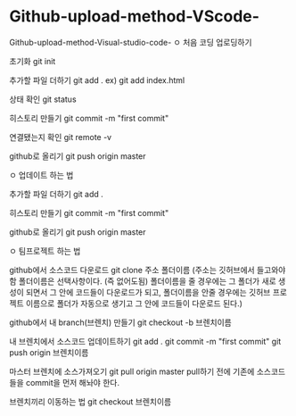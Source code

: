 # Github-upload-method-VScode-
Github-upload-method-Visual-studio-code-
ㅇ 처음 코딩 업로딩하기

초기화 git init

추가할 파일 더하기 git add . ex) git add index.html

상태 확인 git status

히스토리 만들기 git commit -m "first commit"

연결됐는지 확인 git remote -v

github로 올리기 git push origin master

ㅇ 업데이트 하는 법

추가할 파일 더하기 git add .

히스토리 만들기 git commit -m "first commit"

github로 올리기 git push origin master

ㅇ 팀프로젝트 하는 법

github에서 소스코드 다운로드 git clone 주소 폴더이름 (주소는 깃허브에서 들고와야 함 폴더이름은 선택사항이다. (즉 없어도됨) 폴더이름을 줄 경우에는 그 폴더가 새로 생성이 되면서 그 안에 코드들이 다운로드가 되고, 폴더이름을 안줄 경우에는 깃허브 프로젝트 이름으로 폴더가 자동으로 생기고 그 안에 코드들이 다운로드 된다.)

github에서 내 branch(브렌치) 만들기 git checkout -b 브렌치이름

내 브렌치에서 소스코드 업데이트하기 git add . git commit -m "first commit" git push origin 브렌치이름

마스터 브렌치에 소스가져오기 git pull origin master pull하기 전에 기존에 소스코드들을 commit을 먼저 해놔야 한다.

브렌치끼리 이동하는 법 git checkout 브렌치이름
